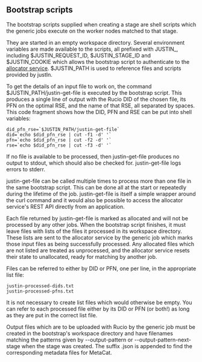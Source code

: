 ## Bootstrap scripts

The bootstrap scripts supplied when creating a stage are shell scripts 
which the generic jobs execute on the worker nodes matched to that stage.  

They are started in an empty workspace directory.  Several environment 
variables are made available to the scripts, all prefixed with JUSTIN_, 
including $JUSTIN_REQUEST_ID, $JUSTIN_STAGE_ID and $JUSTIN_COOKIE which allows the 
bootstrap script to authenticate to the 
[allocator service](workflow-allocator.md). $JUSTIN_PATH is 
used to reference files and scripts provided by justIn.

To get the details of an input file to work on, the command 
$JUSTIN_PATH/justin-get-file is executed by the bootstrap script.  This produces 
a single line of output with the Rucio DID of the chosen file, its PFN on 
the optimal RSE, and the name of that RSE, all separated by spaces. This 
code fragment shows how the DID, PFN and RSE can be put into shell 
variables:

```
did_pfn_rse=`$JUSTIN_PATH/justin-get-file`
did=`echo $did_pfn_rse | cut -f1 -d' '`
pfn=`echo $did_pfn_rse | cut -f2 -d' '`
rse=`echo $did_pfn_rse | cut -f3 -d' '`
```

If no file is available to be processed, then justin-get-file produces no 
output to stdout, which should also be checked for.  justin-get-file logs 
errors to stderr.

justin-get-file can be called multiple times to process more than one file in 
the same bootstrap script. This can be done all at the start or repeatedly 
during the lifetime of the job. justin-get-file is itself a simple wrapper 
around the curl command and it would also be possible to access the 
allocator service's REST API directly from an application.

Each file returned by justin-get-file is marked as allocated and will not be 
processed by any other jobs. When the bootstrap script finishes, it must 
leave files with lists of the files it processed in its 
workspace directory. These lists are sent to the allocator service by the 
generic job which marks those input files as being successfully 
processed. Any allocated files which are not listed are treated as
unprocessed, and the allocator service resets their state to unallocated, 
ready for matching by another job.

Files can be referred to either by DID or PFN, one  per  line,  in  the
appropriate list file:
```
justin-processed-dids.txt
justin-processed-pfns.txt
```

It is not necessary to create list files which would otherwise be empty. 
You can refer to each processed file either by its DID or PFN (or both!) as
long as they are put in the correct list file. 

Output files which are to be uploaded with Rucio by the generic job must 
be created in the bootstrap's workspace directory and have filenames 
matching the patterns given by --output-pattern or 
--output-pattern-next-stage when the stage was created.  The suffix 
.json is appended to find the corresponding metadata files for MetaCat.
